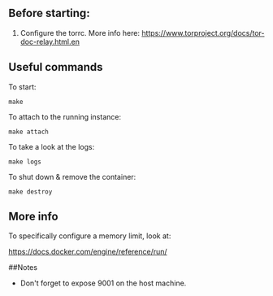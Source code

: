 ## Before starting:

1. Configure the torrc. More info here: https://www.torproject.org/docs/tor-doc-relay.html.en

## Useful commands

To start:

`make`

To attach to the running instance:

`make attach`

To take a look at the logs:

`make logs`

To shut down & remove the container:

`make destroy`

## More info

To specifically configure a memory limit, look at:

https://docs.docker.com/engine/reference/run/

##Notes

* Don't forget to expose 9001 on the host machine.
